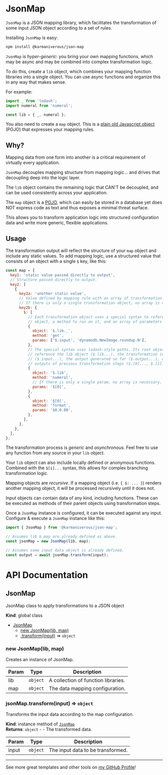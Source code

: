 # JsonMap

`JsonMap` is a JSON mapping library, which facilitates the transformation of some input JSON object according to a set of rules.

Installing `JsonMap` is easy:

```bash
npm install @karmaniverous/json-map
```

`JsonMap` is _hyper-generic_: you bring your own mapping functions, which may be async and may be combined into complex transformation logic.

To do this, create a `lib` object, which combines your mapping function libraries into a single object. You can use async functions and organize this in any way that makes sense.

For example:

```js
import _ from 'lodash';
import numeral from 'numeral';

const lib = { _, numeral };
```

You also need to create a `map` object. This is a [plain old Javascript object](https://masteringjs.io/tutorials/fundamentals/pojo) (POJO) that expresses your mapping rules.

## Why?

Mapping data from one form into another is a critical requirement of virtually every application.

`JsonMap` decouples mapping structure from mapping logic... and drives that decoupling deep into the logic layer.

The `lib` object contains the remaining logic that CAN'T be decoupled, and can be used consistently across your application.

The `map` object is a [POJO](https://masteringjs.io/tutorials/fundamentals/pojo), which can easily be stored in a database yet does NOT express code as text and thus exposes a minimal threat surface.

This allows you to transform application logic into structured configuration data and write more generic, flexible applications.

## Usage

The transformation output will reflect the structure of your `map` object and include any static values. To add mapping logic, use a structured value that consists of an object with a single `$` key, like this:

```js
const map = {
  key1: 'static value passed directly to output',
  // Structure passed directly to output.
  key2: [
    {
      key2a: 'another static value',
      // Value defined by mapping rule with an array of transformation objects.
      // If there is only a single transformation object, no array is necessary.
      key2b: {
        $: [
          // Each transformation object uses a special syntax to reference an
          // object, a method to run on it, and an array of parameters to pass.
          {
            object: '$.lib._',
            method: 'get',
            params: ['$.input', 'dynamodb.NewImage.roundup.N'],
          },
          // The special syntax uses lodash-style paths. Its root object can
          // reference the lib object ($.lib...), the transformation input
          // ($.input...), the output generated so far ($.output...), or the
          // outputs of previous transformation steps ($.[0]..., $.[1]...).
          {
            object: '$.lib',
            method: 'numeral',
            // If there is only a single param, no array is necessary.
            params: '$[0]',
          },
          {
            object: '$[0]',
            method: 'format',
            params: '$0,0.00',
          },
        ],
      },
    },
  ],
};
```

The transformation process is _generic_ and _asynchronous_. Feel free to use any function from any source in your `lib` object.

Your `lib` object can also include locally defined or anonymous functions. Combined with the `$[i]...` syntax, this allows for complex branching transformation logic.

Mapping objects are _recursive_. If a mapping object (i.e. `{ $: ... }`) renders another mapping object, it will be processed recursively until it does not.

Input objects can contain data of any kind, including functions. These can be executed as methods of their parent objects using transformation steps.

Once a `JsonMap` instance is configured, it can be executed against any input. Configure & execute a `JsonMap` instance like this:

```js
import { JsonMap } from '@karmaniverous/json-map';

// Assumes lib & map are already defined as above.
const jsonMap = new JsonMap(lib, map);

// Assumes some input data object is already defined.
const output = await jsonMap.transform(input);
```

# API Documentation

<a name="JsonMap"></a>

## JsonMap
JsonMap class to apply transformations to a JSON object

**Kind**: global class  

* [JsonMap](#JsonMap)
    * [new JsonMap(lib, map)](#new_JsonMap_new)
    * [.transform(input)](#JsonMap+transform) ⇒ <code>object</code>

<a name="new_JsonMap_new"></a>

### new JsonMap(lib, map)
Creates an instance of JsonMap.


| Param | Type | Description |
| --- | --- | --- |
| lib | <code>object</code> | A collection of function libraries. |
| map | <code>object</code> | The data mapping configuration. |

<a name="JsonMap+transform"></a>

### jsonMap.transform(input) ⇒ <code>object</code>
Transforms the input data according to the map configuration.

**Kind**: instance method of [<code>JsonMap</code>](#JsonMap)  
**Returns**: <code>object</code> - - The transformed data.  

| Param | Type | Description |
| --- | --- | --- |
| input | <code>object</code> | The input data to be transformed. |


---

See more great templates and other tools on
[my GitHub Profile](https://github.com/karmaniverous)!
